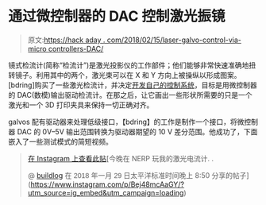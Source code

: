 # 通过微控制器的 DAC 控制激光振镜

> 原文:[https://hack aday . com/2018/02/15/laser-galvo-control-via-micro controllers-DAC/](https://hackaday.com/2018/02/15/laser-galvo-control-via-microcontrollers-dac/)

镜式检流计(简称“检流计”)是激光投影仪的工作部件；他们能够非常快速准确地扭转镜子。利用其中的两个，激光束可以在 X 和 Y 方向上被操纵以形成图案。[bdring]购买了一些激光检流计，并决定[开发自己的控制系统](http://www.buildlog.net/blog/2018/02/laser-galvo-control-experiments/)，目标是用微控制器的 DAC(数模)输出驱动检流计。在那之后，让它画出一些形状所需要的只是一个激光和一个 3D 打印夹具来保持一切正确对齐。

galvos 配有驱动器来处理低级接口，【bdring】的工作是制作一个接口，将微控制器 DAC 的 0V–5V 输出范围转换为驱动器期望的 10 V 差分范围。他成功了，下面嵌入了一些测试模式的简短视频。

> [](https://www.instagram.com/p/Bej48mcAaGY/?utm_source=ig_embed&utm_campaign=loading)[](https://www.instagram.com/p/Bej48mcAaGY/?utm_source=ig_embed&utm_campaign=loading)[](https://www.instagram.com/p/Bej48mcAaGY/?utm_source=ig_embed&utm_campaign=loading)[](https://www.instagram.com/p/Bej48mcAaGY/?utm_source=ig_embed&utm_campaign=loading)[](https://www.instagram.com/p/Bej48mcAaGY/?utm_source=ig_embed&utm_campaign=loading)[在 Instagram 上查看此贴](https://www.instagram.com/p/Bej48mcAaGY/?utm_source=ig_embed&utm_campaign=loading)[](https://www.instagram.com/p/Bej48mcAaGY/?utm_source=ig_embed&utm_campaign=loading)[](https://www.instagram.com/p/Bej48mcAaGY/?utm_source=ig_embed&utm_campaign=loading)[](https://www.instagram.com/p/Bej48mcAaGY/?utm_source=ig_embed&utm_campaign=loading)[](https://www.instagram.com/p/Bej48mcAaGY/?utm_source=ig_embed&utm_campaign=loading)[](https://www.instagram.com/p/Bej48mcAaGY/?utm_source=ig_embed&utm_campaign=loading)[](https://www.instagram.com/p/Bej48mcAaGY/?utm_source=ig_embed&utm_campaign=loading)[](https://www.instagram.com/p/Bej48mcAaGY/?utm_source=ig_embed&utm_campaign=loading)[今晚在 NERP 玩我的激光电流计. .
> 
> @ [buildlog](https://www.instagram.com/buildlog/?utm_source=ig_embed&utm_campaign=loading) 在 <time style=" font-family:Arial,sans-serif; font-size:14px; line-height:17px;" datetime="2018-01-30T04:50:30+00:00">2018 年一月 29 日太平洋标准时间</time>晚上 8:50 分享的帖子](https://www.instagram.com/p/Bej48mcAaGY/?utm_source=ig_embed&utm_campaign=loading)